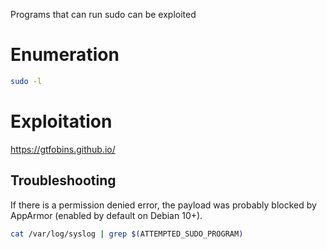 Programs that can run sudo can be exploited
# Enumeration
```bash
sudo -l
```
# Exploitation
https://gtfobins.github.io/
## Troubleshooting
If there is a permission denied error, the payload was probably blocked by AppArmor (enabled by default on Debian 10+).
```bash
cat /var/log/syslog | grep $(ATTEMPTED_SUDO_PROGRAM)
```
